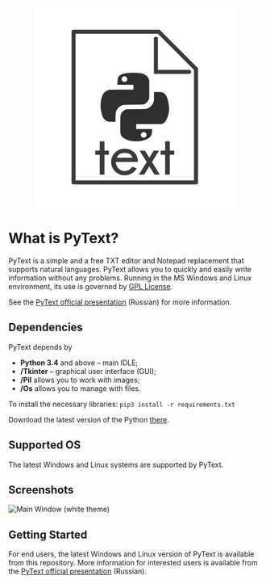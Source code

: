 <p align="center"><img src="/misc/logo.png" alt="Hello! I'm logo of PyText"/></p>

# What is PyText?

PyText is a simple and a free TXT editor and Notepad replacement that supports natural languages. PyText allows you to quickly and easily write information without any problems. Running in the MS Windows and Linux environment, its use is governed by [GPL License](/LICENSE).

See the [PyText official presentation](/misc/pres.pptx) (Russian) for more information.

## Dependencies
PyText depends by
- **Python 3.4** and above – main IDLE;
- **/Tkinter** – graphical user interface (GUI);
- **/Pil** allows you to work with images;
- **/Os** allows you to manage with files.

To install the necessary libraries:
```pip3 install -r requirements.txt```

Download the latest version of the Python [there](https://www.python.org/downloads/).

## Supported OS
The latest Windows and Linux systems are supported by PyText.

## Screenshots
![Main Window (white theme)](/misc/pics/screen.png)

## Getting Started
For end users, the latest Windows and Linux version of PyText is available from this repository. More information for interested users is available from the [PyText official presentation](/misc/docs/pres.pptx) (Russian).

